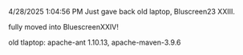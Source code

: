 4/28/2025 1:04:56 PM
Just gave back old laptop, Bluscreen23 XXIII.

fully moved into BluescreenXXIV!


old tlaptop:  apache-ant 1.10.13, apache-maven-3.9.6
